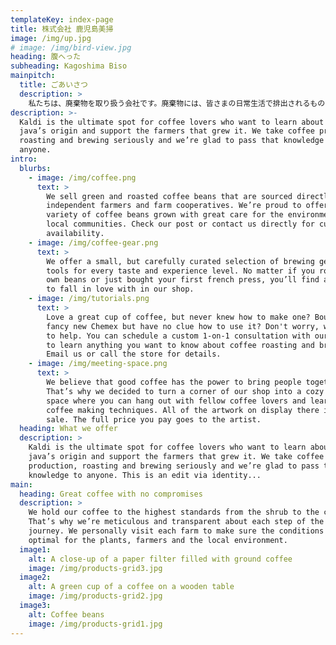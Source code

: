 ```yaml
---
templateKey: index-page
title: 株式会社 鹿児島美掃
image: /img/up.jpg
# image: /img/bird-view.jpg
heading: 腹へった
subheading: Kagoshima Biso
mainpitch:
  title: ごあいさつ
  description: >
    私たちは、廃棄物を取り扱う会社です。廃棄物には、皆さまの日常生活で排出されるものや、企業等の事業活動で排出されるものなど、様々な種類があります。毎年、鹿児島県では約900万トンもの廃棄物が排出されていますが、たくさんの同業の仲間たちによってキレイで安全な街が維持されています。私たちが目指すのも、その維持への貢献です。そしてさらに質の良いサービスによって、より良い社会、持続可能な社会を作り続けていきます。地域社会と共存しながら、鹿児島美掃はスタッフ全員で真正面から取り組んでまいります。
description: >-
  Kaldi is the ultimate spot for coffee lovers who want to learn about their
  java’s origin and support the farmers that grew it. We take coffee production,
  roasting and brewing seriously and we’re glad to pass that knowledge to
  anyone.
intro:
  blurbs:
    - image: /img/coffee.png
      text: >
        We sell green and roasted coffee beans that are sourced directly from
        independent farmers and farm cooperatives. We’re proud to offer a
        variety of coffee beans grown with great care for the environment and
        local communities. Check our post or contact us directly for current
        availability.
    - image: /img/coffee-gear.png
      text: >
        We offer a small, but carefully curated selection of brewing gear and
        tools for every taste and experience level. No matter if you roast your
        own beans or just bought your first french press, you’ll find a gadget
        to fall in love with in our shop.
    - image: /img/tutorials.png
      text: >
        Love a great cup of coffee, but never knew how to make one? Bought a
        fancy new Chemex but have no clue how to use it? Don't worry, we’re here
        to help. You can schedule a custom 1-on-1 consultation with our baristas
        to learn anything you want to know about coffee roasting and brewing.
        Email us or call the store for details.
    - image: /img/meeting-space.png
      text: >
        We believe that good coffee has the power to bring people together.
        That’s why we decided to turn a corner of our shop into a cozy meeting
        space where you can hang out with fellow coffee lovers and learn about
        coffee making techniques. All of the artwork on display there is for
        sale. The full price you pay goes to the artist.
  heading: What we offer
  description: >
    Kaldi is the ultimate spot for coffee lovers who want to learn about their
    java’s origin and support the farmers that grew it. We take coffee
    production, roasting and brewing seriously and we’re glad to pass that
    knowledge to anyone. This is an edit via identity...
main:
  heading: Great coffee with no compromises
  description: >
    We hold our coffee to the highest standards from the shrub to the cup.
    That’s why we’re meticulous and transparent about each step of the coffee’s
    journey. We personally visit each farm to make sure the conditions are
    optimal for the plants, farmers and the local environment.
  image1:
    alt: A close-up of a paper filter filled with ground coffee
    image: /img/products-grid3.jpg
  image2:
    alt: A green cup of a coffee on a wooden table
    image: /img/products-grid2.jpg
  image3:
    alt: Coffee beans
    image: /img/products-grid1.jpg
---
```


